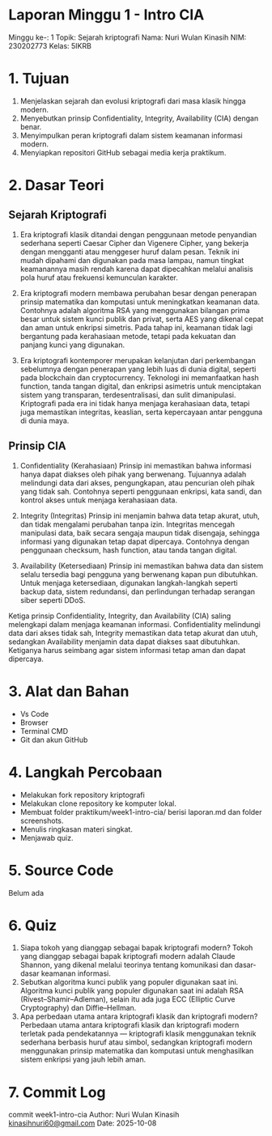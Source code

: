 # Laporan Minggu 1 - Intro CIA
Minggu ke-: 1 Topik: Sejarah kriptografi 
Nama: Nuri Wulan Kinasih 
NIM: 230202773 
Kelas: 5IKRB

# 1. Tujuan
1.	Menjelaskan sejarah dan evolusi kriptografi dari masa klasik hingga modern.
2.	Menyebutkan prinsip Confidentiality, Integrity, Availability (CIA) dengan benar.
3.	Menyimpulkan peran kriptografi dalam sistem keamanan informasi modern.
4.	Menyiapkan repositori GitHub sebagai media kerja praktikum.

# 2. Dasar Teori
## Sejarah Kriptografi
1. Era kriptografi klasik ditandai dengan penggunaan metode penyandian sederhana seperti Caesar Cipher dan Vigenere Cipher, yang bekerja dengan mengganti atau menggeser huruf dalam pesan. Teknik ini mudah dipahami dan digunakan pada masa lampau, namun tingkat keamanannya masih rendah karena dapat dipecahkan melalui analisis pola huruf atau frekuensi kemunculan karakter.

2. Era kriptografi modern membawa perubahan besar dengan penerapan prinsip matematika dan komputasi untuk meningkatkan keamanan data. Contohnya adalah algoritma RSA yang menggunakan bilangan prima besar untuk sistem kunci publik dan privat, serta AES yang dikenal cepat dan aman untuk enkripsi simetris. Pada tahap ini, keamanan tidak lagi bergantung pada kerahasiaan metode, tetapi pada kekuatan dan panjang kunci yang digunakan.

3. Era kriptografi kontemporer merupakan kelanjutan dari perkembangan sebelumnya dengan penerapan yang lebih luas di dunia digital, seperti pada blockchain dan cryptocurrency. Teknologi ini memanfaatkan hash function, tanda tangan digital, dan enkripsi asimetris untuk menciptakan sistem yang transparan, terdesentralisasi, dan sulit dimanipulasi. Kriptografi pada era ini tidak hanya menjaga kerahasiaan data, tetapi juga memastikan integritas, keaslian, serta kepercayaan antar pengguna di dunia maya.

## Prinsip CIA
1. Confidentiality (Kerahasiaan)
Prinsip ini memastikan bahwa informasi hanya dapat diakses oleh pihak yang berwenang. Tujuannya adalah melindungi data dari akses, pengungkapan, atau pencurian oleh pihak yang tidak sah. Contohnya seperti penggunaan enkripsi, kata sandi, dan kontrol akses untuk menjaga kerahasiaan data.

2. Integrity (Integritas)
Prinsip ini menjamin bahwa data tetap akurat, utuh, dan tidak mengalami perubahan tanpa izin. Integritas mencegah manipulasi data, baik secara sengaja maupun tidak disengaja, sehingga informasi yang digunakan tetap dapat dipercaya. Contohnya dengan penggunaan checksum, hash function, atau tanda tangan digital.

3. Availability (Ketersediaan)
Prinsip ini memastikan bahwa data dan sistem selalu tersedia bagi pengguna yang berwenang kapan pun dibutuhkan. Untuk menjaga ketersediaan, digunakan langkah-langkah seperti backup data, sistem redundansi, dan perlindungan terhadap serangan siber seperti DDoS.

Ketiga prinsip Confidentiality, Integrity, dan Availability (CIA) saling melengkapi dalam menjaga keamanan informasi. Confidentiality melindungi data dari akses tidak sah, Integrity memastikan data tetap akurat dan utuh, sedangkan Availability menjamin data dapat diakses saat dibutuhkan. Ketiganya harus seimbang agar sistem informasi tetap aman dan dapat dipercaya.

# 3. Alat dan Bahan
- Vs Code
- Browser
- Terminal CMD
- Git dan akun GitHub
  
# 4. Langkah Percobaan
- Melakukan fork repository kriptografi
- Melakukan clone repository ke komputer lokal.
- Membuat folder praktikum/week1-intro-cia/ berisi laporan.md dan folder screenshots.
- Menulis ringkasan materi singkat.
- Menjawab quiz.

# 5. Source Code
Belum ada

# 6. Quiz
1. Siapa tokoh yang dianggap sebagai bapak kriptografi modern?
   Tokoh yang dianggap sebagai bapak kriptografi modern adalah Claude Shannon, yang dikenal melalui teorinya tentang komunikasi dan dasar-    dasar keamanan informasi.
3. Sebutkan algoritma kunci publik yang populer digunakan saat ini.
   Algoritma kunci publik yang populer digunakan saat ini adalah RSA (Rivest–Shamir–Adleman), selain itu ada juga ECC (Elliptic Curve         Cryptography) dan Diffie–Hellman.
5. Apa perbedaan utama antara kriptografi klasik dan kriptografi modern?
   Perbedaan utama antara kriptografi klasik dan kriptografi modern terletak pada pendekatannya — kriptografi klasik menggunakan teknik       sederhana berbasis huruf atau simbol, sedangkan kriptografi modern menggunakan prinsip matematika dan komputasi untuk menghasilkan         sistem enkripsi yang jauh lebih aman.

# 7. Commit Log
commit week1-intro-cia 
Author: Nuri Wulan Kinasih <kinasihnuri60@gmail.com>
Date: 2025-10-08




